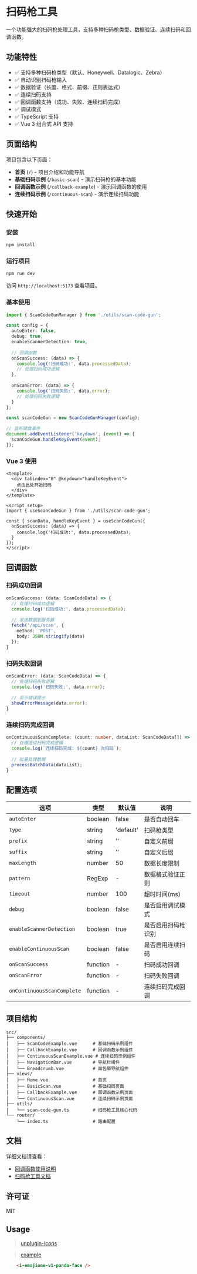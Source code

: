 # 扫码枪工具

一个功能强大的扫码枪处理工具，支持多种扫码枪类型、数据验证、连续扫码和回调函数。

## 功能特性

- ✅ 支持多种扫码枪类型（默认、Honeywell、Datalogic、Zebra）
- ✅ 自动识别扫码枪输入
- ✅ 数据验证（长度、格式、前缀、正则表达式）
- ✅ 连续扫码支持
- ✅ 回调函数支持（成功、失败、连续扫码完成）
- ✅ 调试模式
- ✅ TypeScript 支持
- ✅ Vue 3 组合式 API 支持

## 页面结构

项目包含以下页面：

- **首页** (`/`) - 项目介绍和功能导航
- **基础扫码示例** (`/basic-scan`) - 演示扫码枪的基本功能
- **回调函数示例** (`/callback-example`) - 演示回调函数的使用
- **连续扫码示例** (`/continuous-scan`) - 演示连续扫码功能

## 快速开始

### 安装

```bash
npm install
```

### 运行项目

```bash
npm run dev
```

访问 `http://localhost:5173` 查看项目。

### 基本使用

```typescript
import { ScanCodeGunManager } from './utils/scan-code-gun';

const config = {
  autoEnter: false,
  debug: true,
  enableScannerDetection: true,
  
  // 回调函数
  onScanSuccess: (data) => {
    console.log('扫码成功:', data.processedData);
    // 处理扫码成功逻辑
  },
  
  onScanError: (data) => {
    console.log('扫码失败:', data.error);
    // 处理扫码失败逻辑
  }
};

const scanCodeGun = new ScanCodeGunManager(config);

// 监听键盘事件
document.addEventListener('keydown', (event) => {
  scanCodeGun.handleKeyEvent(event);
});
```

### Vue 3 使用

```vue
<template>
  <div tabindex="0" @keydown="handleKeyEvent">
    点击此处开始扫码
  </div>
</template>

<script setup>
import { useScanCodeGun } from './utils/scan-code-gun';

const { scanData, handleKeyEvent } = useScanCodeGun({
  onScanSuccess: (data) => {
    console.log('扫码成功:', data.processedData);
  }
});
</script>
```

## 回调函数

### 扫码成功回调

```typescript
onScanSuccess: (data: ScanCodeData) => {
  // 处理扫码成功逻辑
  console.log('扫码成功:', data.processedData);
  
  // 发送数据到服务器
  fetch('/api/scan', {
    method: 'POST',
    body: JSON.stringify(data)
  });
}
```

### 扫码失败回调

```typescript
onScanError: (data: ScanCodeData) => {
  // 处理扫码失败逻辑
  console.log('扫码失败:', data.error);
  
  // 显示错误提示
  showErrorMessage(data.error);
}
```

### 连续扫码完成回调

```typescript
onContinuousScanComplete: (count: number, dataList: ScanCodeData[]) => {
  // 处理连续扫码完成逻辑
  console.log(`连续扫码完成: ${count} 次扫码`);
  
  // 批量处理数据
  processBatchData(dataList);
}
```

## 配置选项

| 选项 | 类型 | 默认值 | 说明 |
|------|------|--------|------|
| `autoEnter` | boolean | false | 是否自动回车 |
| `type` | string | 'default' | 扫码枪类型 |
| `prefix` | string | '' | 自定义前缀 |
| `suffix` | string | '' | 自定义后缀 |
| `maxLength` | number | 50 | 数据长度限制 |
| `pattern` | RegExp | - | 数据格式验证正则 |
| `timeout` | number | 100 | 超时时间(ms) |
| `debug` | boolean | false | 是否启用调试模式 |
| `enableScannerDetection` | boolean | true | 是否启用扫码枪识别 |
| `enableContinuousScan` | boolean | false | 是否启用连续扫码 |
| `onScanSuccess` | function | - | 扫码成功回调 |
| `onScanError` | function | - | 扫码失败回调 |
| `onContinuousScanComplete` | function | - | 连续扫码完成回调 |

## 项目结构

```
src/
├── components/
│   ├── ScanCodeExample.vue      # 基础扫码示例组件
│   ├── CallbackExample.vue      # 回调函数示例组件
│   ├── ContinuousScanExample.vue # 连续扫码示例组件
│   ├── NavigationBar.vue        # 导航栏组件
│   └── Breadcrumb.vue           # 面包屑导航组件
├── views/
│   ├── Home.vue                 # 首页
│   ├── BasicScan.vue            # 基础扫码页面
│   ├── CallbackExample.vue      # 回调函数示例页面
│   └── ContinuousScan.vue       # 连续扫码示例页面
├── utils/
│   └── scan-code-gun.ts         # 扫码枪工具核心代码
└── router/
    └── index.ts                 # 路由配置
```

## 文档

详细文档请查看：

- [回调函数使用说明](./docs/callback-functions.md)
- [扫码枪工具文档](./docs/scan-code-gun.md)

## 许可证

MIT

## Usage

> [unplugin-icons](https://github.com/unplugin/unplugin-icons#readme)

> [example]( https://icon-sets.iconify.design/emojione-v1/panda-face/)
```html
    <i-emojione-v1-panda-face />
```